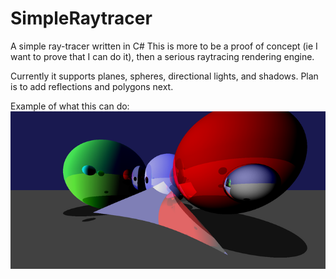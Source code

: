 # SimpleRaytracer
A simple ray-tracer written in C#
This is more to be a proof of concept (ie I want to prove that I can do it), then a serious raytracing rendering engine.

Currently it supports planes, spheres, directional lights, and shadows. Plan is to add reflections and polygons next.


Example of what this can do:
<br>
![alt text](https://raw.githubusercontent.com/cbshuman/SimpleRaytracer/refs/heads/master/Raytracer/raytraced.png)
